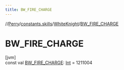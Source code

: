 ```yaml
---
title: BW_FIRE_CHARGE
---
```

//[Perry](../../../index.html)/[constants.skills](../index.html)/[WhiteKnight](index.html)/[BW_FIRE_CHARGE](-b-w_-f-i-r-e_-c-h-a-r-g-e.html)



# BW_FIRE_CHARGE



[jvm]\
const val [BW_FIRE_CHARGE](-b-w_-f-i-r-e_-c-h-a-r-g-e.html): [Int](https://kotlinlang.org/api/latest/jvm/stdlib/kotlin/-int/index.html) = 1211004




